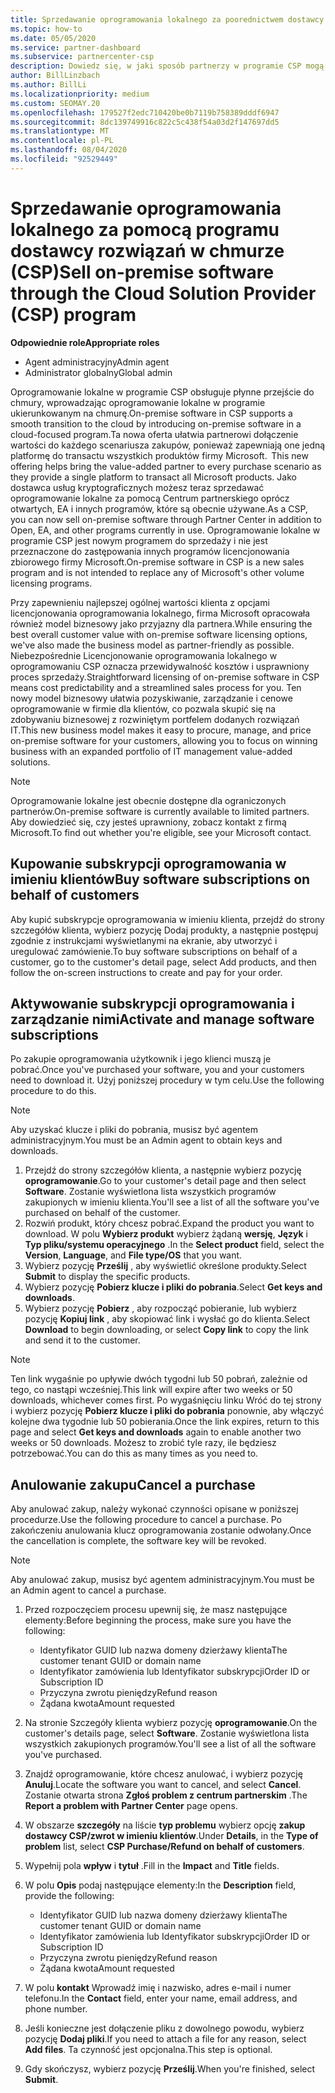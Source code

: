 ```yaml
---
title: Sprzedawanie oprogramowania lokalnego za poorednictwem dostawcy usług kryptograficznych
ms.topic: how-to
ms.date: 05/05/2020
ms.service: partner-dashboard
ms.subservice: partnercenter-csp
description: Dowiedz się, w jaki sposób partnerzy w programie CSP mogą kupować, sprzedawać i anulować subskrypcje oprogramowania lokalnego w imieniu klientów w centrum partnerskim.
author: BillLinzbach
ms.author: BillLi
ms.localizationpriority: medium
ms.custom: SEOMAY.20
ms.openlocfilehash: 179527f2edc710420be0b7119b758389dddf6947
ms.sourcegitcommit: 8dc139749916c822c5c438f54a03d2f147697dd5
ms.translationtype: MT
ms.contentlocale: pl-PL
ms.lasthandoff: 08/04/2020
ms.locfileid: "92529449"
---
```

# <a name="sell-on-premise-software-through-the-cloud-solution-provider-csp-program"></a><span data-ttu-id="1a831-103">Sprzedawanie oprogramowania lokalnego za pomocą programu dostawcy rozwiązań w chmurze (CSP)</span><span class="sxs-lookup"><span data-stu-id="1a831-103">Sell on-premise software through the Cloud Solution Provider (CSP) program</span></span>

<span data-ttu-id="1a831-104">**Odpowiednie role**</span><span class="sxs-lookup"><span data-stu-id="1a831-104">**Appropriate roles**</span></span>

- <span data-ttu-id="1a831-105">Agent administracyjny</span><span class="sxs-lookup"><span data-stu-id="1a831-105">Admin agent</span></span>
- <span data-ttu-id="1a831-106">Administrator globalny</span><span class="sxs-lookup"><span data-stu-id="1a831-106">Global admin</span></span>

<span data-ttu-id="1a831-107">Oprogramowanie lokalne w programie CSP obsługuje płynne przejście do chmury, wprowadzając oprogramowanie lokalne w programie ukierunkowanym na chmurę.</span><span class="sxs-lookup"><span data-stu-id="1a831-107">On-premise software in CSP supports a smooth transition to the cloud by introducing on-premise software in a cloud-focused program.</span></span><span data-ttu-id="1a831-108">Ta nowa oferta ułatwia partnerowi dołączenie wartości do każdego scenariusza zakupów, ponieważ zapewniają one jedną platformę do transactu wszystkich produktów firmy Microsoft.</span><span class="sxs-lookup"><span data-stu-id="1a831-108">  This new offering helps bring the value-added partner to every purchase scenario as they provide a single platform to transact all Microsoft products.</span></span> <span data-ttu-id="1a831-109">Jako dostawca usług kryptograficznych możesz teraz sprzedawać oprogramowanie lokalne za pomocą Centrum partnerskiego oprócz otwartych, EA i innych programów, które są obecnie używane.</span><span class="sxs-lookup"><span data-stu-id="1a831-109">As a CSP, you can now sell on-premise software through Partner Center in addition to Open, EA, and other programs currently in use.</span></span> <span data-ttu-id="1a831-110">Oprogramowanie lokalne w programie CSP jest nowym programem do sprzedaży i nie jest przeznaczone do zastępowania innych programów licencjonowania zbiorowego firmy Microsoft.</span><span class="sxs-lookup"><span data-stu-id="1a831-110">On-premise software in CSP is a new sales program and is not intended to replace any of Microsoft's other volume licensing programs.</span></span> 
 
<span data-ttu-id="1a831-111">Przy zapewnieniu najlepszej ogólnej wartości klienta z opcjami licencjonowania oprogramowania lokalnego, firma Microsoft opracowała również model biznesowy jako przyjazny dla partnera.</span><span class="sxs-lookup"><span data-stu-id="1a831-111">While ensuring the best overall customer value with on-premise software licensing options, we've also made the business model as partner-friendly as possible.</span></span> <span data-ttu-id="1a831-112">Niebezpośrednie Licencjonowanie oprogramowania lokalnego w oprogramowaniu CSP oznacza przewidywalność kosztów i usprawniony proces sprzedaży.</span><span class="sxs-lookup"><span data-stu-id="1a831-112">Straightforward licensing of on-premise software in CSP means cost predictability and a streamlined sales process for you.</span></span> <span data-ttu-id="1a831-113">Ten nowy model biznesowy ułatwia pozyskiwanie, zarządzanie i cenowe oprogramowanie w firmie dla klientów, co pozwala skupić się na zdobywaniu biznesowej z rozwiniętym portfelem dodanych rozwiązań IT.</span><span class="sxs-lookup"><span data-stu-id="1a831-113">This new business model makes it easy to procure, manage, and price on-premise software for your customers, allowing you to focus on winning business with an expanded portfolio of IT management value-added solutions.</span></span> 

>[!NOTE]
><span data-ttu-id="1a831-114">Oprogramowanie lokalne jest obecnie dostępne dla ograniczonych partnerów.</span><span class="sxs-lookup"><span data-stu-id="1a831-114">On-premise software is currently available to limited partners.</span></span> <span data-ttu-id="1a831-115">Aby dowiedzieć się, czy jesteś uprawniony, zobacz kontakt z firmą Microsoft.</span><span class="sxs-lookup"><span data-stu-id="1a831-115">To find out whether you're eligible, see your Microsoft contact.</span></span> 


## <a name="buy-software-subscriptions-on-behalf-of-customers"></a><span data-ttu-id="1a831-116">Kupowanie subskrypcji oprogramowania w imieniu klientów</span><span class="sxs-lookup"><span data-stu-id="1a831-116">Buy software subscriptions on behalf of customers</span></span>

<span data-ttu-id="1a831-117">Aby kupić subskrypcje oprogramowania w imieniu klienta, przejdź do strony szczegółów klienta, wybierz pozycję Dodaj produkty, a następnie postępuj zgodnie z instrukcjami wyświetlanymi na ekranie, aby utworzyć i uregulować zamówienie.</span><span class="sxs-lookup"><span data-stu-id="1a831-117">To buy software subscriptions on behalf of a customer, go to the customer's detail page, select Add products, and then follow the on-screen instructions to create and pay for your order.</span></span>

## <a name="activate-and-manage-software-subscriptions"></a><span data-ttu-id="1a831-118">Aktywowanie subskrypcji oprogramowania i zarządzanie nimi</span><span class="sxs-lookup"><span data-stu-id="1a831-118">Activate and manage software subscriptions</span></span>

<span data-ttu-id="1a831-119">Po zakupie oprogramowania użytkownik i jego klienci muszą je pobrać.</span><span class="sxs-lookup"><span data-stu-id="1a831-119">Once you've purchased your software, you and your customers need to download it.</span></span> <span data-ttu-id="1a831-120">Użyj poniższej procedury w tym celu.</span><span class="sxs-lookup"><span data-stu-id="1a831-120">Use the following procedure to do this.</span></span> 

>[!NOTE]
><span data-ttu-id="1a831-121">Aby uzyskać klucze i pliki do pobrania, musisz być agentem administracyjnym.</span><span class="sxs-lookup"><span data-stu-id="1a831-121">You must be an Admin agent to obtain keys and downloads.</span></span> 

1. <span data-ttu-id="1a831-122">Przejdź do strony szczegółów klienta, a następnie wybierz pozycję **oprogramowanie**.</span><span class="sxs-lookup"><span data-stu-id="1a831-122">Go to your customer's detail page and then select **Software**.</span></span> <span data-ttu-id="1a831-123">Zostanie wyświetlona lista wszystkich programów zakupionych w imieniu klienta.</span><span class="sxs-lookup"><span data-stu-id="1a831-123">You'll see a list of all the software you've purchased on behalf of the customer.</span></span> 
2.  <span data-ttu-id="1a831-124">Rozwiń produkt, który chcesz pobrać.</span><span class="sxs-lookup"><span data-stu-id="1a831-124">Expand the product you want to download.</span></span> <span data-ttu-id="1a831-125">W polu **Wybierz produkt** wybierz żądaną **wersję**, **Język** i **Typ pliku/systemu operacyjnego** .</span><span class="sxs-lookup"><span data-stu-id="1a831-125">In the **Select product** field, select the **Version**, **Language**, and **File type/OS** that you want.</span></span> 
3.  <span data-ttu-id="1a831-126">Wybierz pozycję **Prześlij** , aby wyświetlić określone produkty.</span><span class="sxs-lookup"><span data-stu-id="1a831-126">Select **Submit** to display the specific products.</span></span> 
4.  <span data-ttu-id="1a831-127">Wybierz pozycję **Pobierz klucze i pliki do pobrania**.</span><span class="sxs-lookup"><span data-stu-id="1a831-127">Select **Get keys and downloads**.</span></span> 
5.  <span data-ttu-id="1a831-128">Wybierz pozycję **Pobierz** , aby rozpocząć pobieranie, lub wybierz pozycję **Kopiuj link** , aby skopiować link i wysłać go do klienta.</span><span class="sxs-lookup"><span data-stu-id="1a831-128">Select **Download** to begin downloading, or select **Copy link** to copy the link and send it to the customer.</span></span> 

>[!NOTE]
><span data-ttu-id="1a831-129">Ten link wygaśnie po upływie dwóch tygodni lub 50 pobrań, zależnie od tego, co nastąpi wcześniej.</span><span class="sxs-lookup"><span data-stu-id="1a831-129">This link will expire after two weeks or 50 downloads, whichever comes first.</span></span> <span data-ttu-id="1a831-130">Po wygaśnięciu linku Wróć do tej strony i wybierz pozycję **Pobierz klucze i pliki do pobrania** ponownie, aby włączyć kolejne dwa tygodnie lub 50 pobierania.</span><span class="sxs-lookup"><span data-stu-id="1a831-130">Once the link expires, return to this page and select **Get keys and downloads** again to enable another two weeks or 50 downloads.</span></span> <span data-ttu-id="1a831-131">Możesz to zrobić tyle razy, ile będziesz potrzebować.</span><span class="sxs-lookup"><span data-stu-id="1a831-131">You can do this as many times as you need to.</span></span> 


## <a name="cancel-a-purchase"></a><span data-ttu-id="1a831-132">Anulowanie zakupu</span><span class="sxs-lookup"><span data-stu-id="1a831-132">Cancel a purchase</span></span>

<span data-ttu-id="1a831-133">Aby anulować zakup, należy wykonać czynności opisane w poniższej procedurze.</span><span class="sxs-lookup"><span data-stu-id="1a831-133">Use the following procedure to cancel a purchase.</span></span> <span data-ttu-id="1a831-134">Po zakończeniu anulowania klucz oprogramowania zostanie odwołany.</span><span class="sxs-lookup"><span data-stu-id="1a831-134">Once the cancellation is complete, the software key will be revoked.</span></span> 

>[!NOTE]
><span data-ttu-id="1a831-135">Aby anulować zakup, musisz być agentem administracyjnym.</span><span class="sxs-lookup"><span data-stu-id="1a831-135">You must be an Admin agent to cancel a purchase.</span></span> 

1.  <span data-ttu-id="1a831-136">Przed rozpoczęciem procesu upewnij się, że masz następujące elementy:</span><span class="sxs-lookup"><span data-stu-id="1a831-136">Before beginning the process, make sure you have the following:</span></span> 
    - <span data-ttu-id="1a831-137">Identyfikator GUID lub nazwa domeny dzierżawy klienta</span><span class="sxs-lookup"><span data-stu-id="1a831-137">The customer tenant GUID or domain name</span></span>
    - <span data-ttu-id="1a831-138">Identyfikator zamówienia lub Identyfikator subskrypcji</span><span class="sxs-lookup"><span data-stu-id="1a831-138">Order ID or Subscription ID</span></span>
    - <span data-ttu-id="1a831-139">Przyczyna zwrotu pieniędzy</span><span class="sxs-lookup"><span data-stu-id="1a831-139">Refund reason</span></span>
    - <span data-ttu-id="1a831-140">Żądana kwota</span><span class="sxs-lookup"><span data-stu-id="1a831-140">Amount requested</span></span>

2.  <span data-ttu-id="1a831-141">Na stronie Szczegóły klienta wybierz pozycję **oprogramowanie**.</span><span class="sxs-lookup"><span data-stu-id="1a831-141">On the customer's details page, select **Software**.</span></span> <span data-ttu-id="1a831-142">Zostanie wyświetlona lista wszystkich zakupionych programów.</span><span class="sxs-lookup"><span data-stu-id="1a831-142">You'll see a list of all the software you've purchased.</span></span> 

3.  <span data-ttu-id="1a831-143">Znajdź oprogramowanie, które chcesz anulować, i wybierz pozycję **Anuluj**.</span><span class="sxs-lookup"><span data-stu-id="1a831-143">Locate the software you want to cancel, and select **Cancel**.</span></span> <span data-ttu-id="1a831-144">Zostanie otwarta strona **Zgłoś problem z centrum partnerskim** .</span><span class="sxs-lookup"><span data-stu-id="1a831-144">The **Report a problem with Partner Center** page opens.</span></span> 

4.  <span data-ttu-id="1a831-145">W obszarze **szczegóły** na liście **typ problemu** wybierz opcję **zakup dostawcy CSP/zwrot w imieniu klientów**.</span><span class="sxs-lookup"><span data-stu-id="1a831-145">Under **Details**, in the **Type of problem** list, select **CSP Purchase/Refund on behalf of customers**.</span></span>

5.  <span data-ttu-id="1a831-146">Wypełnij pola **wpływ** i **tytuł** .</span><span class="sxs-lookup"><span data-stu-id="1a831-146">Fill in the **Impact** and **Title** fields.</span></span> 

6.  <span data-ttu-id="1a831-147">W polu **Opis** podaj następujące elementy:</span><span class="sxs-lookup"><span data-stu-id="1a831-147">In the **Description** field, provide the following:</span></span> 
    -   <span data-ttu-id="1a831-148">Identyfikator GUID lub nazwa domeny dzierżawy klienta</span><span class="sxs-lookup"><span data-stu-id="1a831-148">The customer tenant GUID or domain name</span></span>
    -   <span data-ttu-id="1a831-149">Identyfikator zamówienia lub Identyfikator subskrypcji</span><span class="sxs-lookup"><span data-stu-id="1a831-149">Order ID or Subscription ID</span></span>
    -   <span data-ttu-id="1a831-150">Przyczyna zwrotu pieniędzy</span><span class="sxs-lookup"><span data-stu-id="1a831-150">Refund reason</span></span>
    -   <span data-ttu-id="1a831-151">Żądana kwota</span><span class="sxs-lookup"><span data-stu-id="1a831-151">Amount requested</span></span>

7.  <span data-ttu-id="1a831-152">W polu **kontakt** Wprowadź imię i nazwisko, adres e-mail i numer telefonu.</span><span class="sxs-lookup"><span data-stu-id="1a831-152">In the **Contact** field, enter your name, email address, and phone number.</span></span> 

8.  <span data-ttu-id="1a831-153">Jeśli konieczne jest dołączenie pliku z dowolnego powodu, wybierz pozycję **Dodaj pliki**.</span><span class="sxs-lookup"><span data-stu-id="1a831-153">If you need to attach a file for any reason, select **Add files**.</span></span> <span data-ttu-id="1a831-154">Ta czynność jest opcjonalna.</span><span class="sxs-lookup"><span data-stu-id="1a831-154">This step is optional.</span></span> 

9.  <span data-ttu-id="1a831-155">Gdy skończysz, wybierz pozycję **Prześlij**.</span><span class="sxs-lookup"><span data-stu-id="1a831-155">When you're finished, select **Submit**.</span></span>